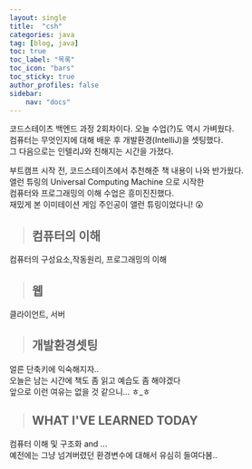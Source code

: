 ```yaml
---
layout: single
title:  "csh"
categories: java
tag: [blog, java]
toc: true
toc_label: "목록"
toc_icon: "bars"
toc_sticky: true
author_profiles: false
sidebar:
    nav: "docs"
---  
```




코드스테이츠 백엔드 과정 2회차이다. 오늘 수업(?)도 역시 가벼웠다.  
컴퓨터는 무엇인지에 대해 배운 후 개발환경(IntelliJ)을 셋팅했다.  
그 다음으로는 인텔리J와 친해지는 시간을 가졌다.

부트캠프 시작 전, 코드스테이츠에서 추천해준 책 내용이 나와 반가웠다.  
앨런 튜링의 Universal Computing Machine 으로 시작한  
컴퓨터와 프로그래밍의 이해 수업은 흥미진진했다.  
재밌게 본 이미테이션 게임 주인공이 앨런 튜링이었다니! 😲



> ## 컴퓨터의 이해

컴퓨터의 구성요소,작동원리, 프로그래밍의 이해  

> ## 웹  

클라이언트, 서버  

> ## 개발환경셋팅

얼른 단축키에 익숙해지자..  
오늘은 남는 시간에 책도 좀 읽고 예습도 좀 해야겠다  
앞으로 이런 여유는 없을 것 같으니... ㅎ_ㅎ


> ## WHAT I'VE LEARNED TODAY 

컴퓨터 이해 및 구조화 and ...  
예전에는 그냥 넘겨버렸던 환경변수에 대해서 유심히 들여다봄..
